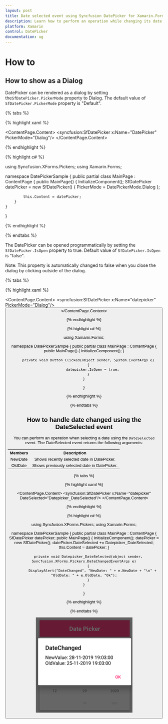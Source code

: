 ```yaml
---
layout: post
title: Date selected event using Syncfusion DatePicker for Xamarin.Forms
description: Learn how to perform an operation while changing its date in syncfusion DatePicker for Xamarin.Forms.
platform: Xamarin
control: DatePicker
documentation: ug
---
```


# How to

## How to show as a Dialog

DatePicker can be rendered as a dialog by setting the`SfDatePicker.PickerMode` property to Dialog. The default value of `SfDatePicker.PickerMode` property is "Default". 

{% tabs %}

{% highlight xaml %}

<?xml version="1.0" encoding="utf-8" ?>
<ContentPage xmlns="http://xamarin.com/schemas/2014/forms"
             xmlns:x="http://schemas.microsoft.com/winfx/2009/xaml"
             xmlns:local="clr-namespace:DatePickerSample"
             xmlns:syncfusion="clr-namespace:Syncfusion.XForms.Pickers;assembly=Syncfusion.SfPicker.XForms"
             x:Class="DatePickerSample.MainPage">
    <ContentPage.Content>
        <syncfusion:SfDatePicker x:Name="DatePicker"
                                 PickerMode="Dialog"/>
    </ContentPage.Content>
</ContentPage>

{% endhighlight %}

{% highlight c# %}

using Syncfusion.XForms.Pickers;
using Xamarin.Forms;

namespace DatePickerSample
{
    public partial class MainPage : ContentPage
    {
        public MainPage()
        {
            InitializeComponent();
            SfDatePicker datePicker = new SfDatePicker()
            {
                PickerMode = DatePickerMode.Dialog
            };

            this.Content = datePicker;
        }
    }
}

{% endhighlight %}

{% endtabs %}

The DatePicker can be opened programmatically by setting the `SfDatePicker.IsOpen` property to true. Default value of `SfDatePicker.IsOpen` is "false".

Note: This property is automatically changed to false when you close the dialog by clicking outside of the dialog.

{% tabs %}

{% highlight xaml %}

<?xml version="1.0" encoding="utf-8" ?>
<ContentPage xmlns="http://xamarin.com/schemas/2014/forms"
             xmlns:x="http://schemas.microsoft.com/winfx/2009/xaml"
             xmlns:local="clr-namespace:DatePickerSample"
             xmlns:syncfusion="clr-namespace:Syncfusion.XForms.Pickers;assembly=Syncfusion.SfPicker.XForms"
             x:Class="DatePickerSample.MainPage">
    <ContentPage.Content>
        <Grid>
        <syncfusion:SfDatePicker x:Name="datepicker"
                                 PickerMode="Dialog"/>
        <Button Text="Open Picker" 
                x:Name="pickerButton"
                Clicked="Button_Clicked"
                HorizontalOptions="Center"
                VerticalOptions="Center"
                HeightRequest="50" 
                WidthRequest="100"/>
        </Grid>
    </ContentPage.Content>
</ContentPage>

{% endhighlight %}

{% highlight c# %}

using Xamarin.Forms;

namespace DatePickerSample
{
    public partial class MainPage : ContentPage
    {
        public MainPage()
        {
            InitializeComponent();
        }

        private void Button_Clicked(object sender, System.EventArgs e)
        {
            datepicker.IsOpen = true;
        }
    }
}

{% endhighlight %}

{% endtabs %}

## How to handle date changed using the DateSelected event

You can perform an operation when selecting a date using the `DateSelected` event. The DateSelected event returns the following arguments:

<table>
<tr>
<th>Members</th>
<th>Description</th>
</tr>
<tr>
<td>NewDate</td>
<td>Shows recently selected date in DatePicker.</td>
</tr>
<tr>
<td>OldDate</td>
<td>Shows previously selected date in DatePicker.</td>
</tr>
</table>

{% tabs %}

{% highlight xaml %}

<?xml version="1.0" encoding="utf-8" ?>
<ContentPage xmlns="http://xamarin.com/schemas/2014/forms"
             xmlns:x="http://schemas.microsoft.com/winfx/2009/xaml"
             xmlns:local="clr-namespace:DatePickerSample"
             xmlns:syncfusion="clr-namespace:Syncfusion.XForms.Pickers;assembly=Syncfusion.SfPicker.XForms"
             x:Class="DatePickerSample.MainPage">
    <ContentPage.Content>
        <syncfusion:SfDatePicker x:Name="datepicker"
                                 DateSelected="Datepicker_DateSelected"/>
    </ContentPage.Content>
</ContentPage>

{% endhighlight %}

{% highlight c# %}  

using Syncfusion.XForms.Pickers;
using Xamarin.Forms;

namespace DatePickerSample
{
    public partial class MainPage : ContentPage
    {
        SfDatePicker datePicker;
        public MainPage()
        {
            InitializeComponent();
            datePicker = new SfDatePicker();
            datePicker.DateSelected += Datepicker_DateSelected;
            this.Content = datePicker;
        }

        private void Datepicker_DateSelected(object sender, Syncfusion.XForms.Pickers.DateChangedEventArgs e)
        {
            DisplayAlert("DateChanged", "NewDate: " + e.NewDate + "\n" + "OldDate: " + e.OldDate, "Ok");
        }
    }
}

{% endhighlight %}

{% endtabs %}

![MinimumDate of SfDatePicker](images/Event.png)